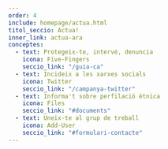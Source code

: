```yaml
---
order: 4
include: homepage/actua.html
titol_seccio: Actua!
inner_link: actua-ara
conceptes:
  - text: Protegeix-te, intervé, denuncia
    icona: Five-Fingers
    seccio_link: "/guia-ca"
  - text: Incideix a les xarxes socials
    icona: Twitter
    seccio_link: "/campanya-twitter"
  - text: Informa't sobre perfilació ètnica
    icona: Files
    seccio_link: "#documents"
  - text: Uneix-te al grup de treball
    icona: Add-User
    seccio_link: "#formulari-contacte"
---
```

